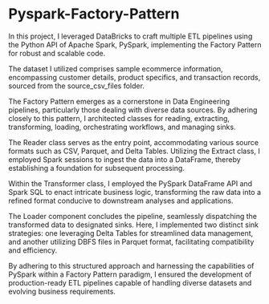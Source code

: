 # Pyspark-Factory-Pattern
In this project, I leveraged DataBricks to craft multiple ETL pipelines using the Python API of Apache Spark, PySpark, implementing the Factory Pattern for robust and scalable code.

The dataset I utilized comprises sample ecommerce information, encompassing customer details, product specifics, and transaction records, sourced from the source_csv_files folder.

The Factory Pattern emerges as a cornerstone in Data Engineering pipelines, particularly those dealing with diverse data sources. By adhering closely to this pattern, I architected classes for reading, extracting, transforming, loading, orchestrating workflows, and managing sinks.

The Reader class serves as the entry point, accommodating various source formats such as CSV, Parquet, and Delta Tables. Utilizing the Extract class, I employed Spark sessions to ingest the data into a DataFrame, thereby establishing a foundation for subsequent processing.

Within the Transformer class, I employed the PySpark DataFrame API and Spark SQL to enact intricate business logic, transforming the raw data into a refined format conducive to downstream analyses and applications.

The Loader component concludes the pipeline, seamlessly dispatching the transformed data to designated sinks. Here, I implemented two distinct sink strategies: one leveraging Delta Tables for streamlined data management, and another utilizing DBFS files in Parquet format, facilitating compatibility and efficiency.

By adhering to this structured approach and harnessing the capabilities of PySpark within a Factory Pattern paradigm, I ensured the development of production-ready ETL pipelines capable of handling diverse datasets and evolving business requirements.